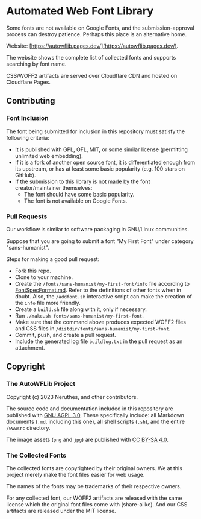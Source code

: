 # Automated Web Font Library

Some fonts are not available on Google Fonts, and the submission-approval process can destroy patience.
Perhaps this place is an alternative home.

Website: [https://autowflib.pages.dev/](https://autowflib.pages.dev/).

The website shows the complete list of collected fonts and supports searching by font name.

CSS/WOFF2 artifacts are served over Cloudflare CDN and hosted on Cloudflare Pages.







## Contributing

### Font Inclusion

The font being submitted for inclusion in this repository must satisfy the following criteria:

- It is published with GPL, OFL, MIT, or some similar license (permitting unlimited web embedding).
- If it is a fork of another open source font, it is differentiated enough from its upstream, or has at least some basic popularity (e.g. 100 stars on GitHub).
- If the submission to this library is not made by the font creator/maintainer themselves:
  - The font should have some basic popularity.
  - The font is not available on Google Fonts.

### Pull Requests

Our workflow is similar to software packaging in GNU/Linux communities.

Suppose that you are going to submit a font "My First Font" under category "sans-humanist".

Steps for making a good pull request:

- Fork this repo.
- Clone to your machine.
- Create the `/fonts/sans-humanist/my-first-font/info` file according to [FontSpecFormat.md](docs/FontSpecFormat.md). Refer to the definitions of other fonts when in doubt. Also, the `/addfont.sh` interactive script can make the creation of the `info` file more friendly.
- Create a `build.sh` file along with it, only if necessary.
- Run `./make.sh fonts/sans-humanist/my-first-font`.
- Make sure that the command above produces expected WOFF2 files and CSS files in `/distdir/fonts/sans-humanist/my-first-font`.
- Commit, push, and create a pull request.
- Include the generated log file `buildlog.txt` in the pull request as an attachment.






## Copyright

### The AutoWFLib Project

Copyright (c) 2023 Neruthes, and other contributors.

The source code and documentation included in this repository are published with
[GNU AGPL 3.0](https://www.gnu.org/licenses/agpl-3.0.html).
These specifically include: all Markdown documents (`.md`, including this one),
all shell scripts (`.sh`), and the entire `/wwwsrc` directory.

The image assets (`png` and `jpg`) are published with
[CC BY-SA 4.0](https://creativecommons.org/licenses/by-sa/4.0/).

### The Collected Fonts

The collected fonts are copyrighted by their original owners.
We at this project merely make the font files easier for web usage.

The names of the fonts may be trademarks of their respective owners.

For any collected font, our WOFF2 artifacts are released with the same license
which the original font files come with (share-alike).
And our CSS artifacts are released under the MIT license.
